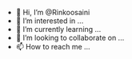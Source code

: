 - 👋 Hi, I’m @Rinkoosaini
- 👀 I’m interested in ...
- 🌱 I’m currently learning ...
- 💞️ I’m looking to collaborate on ...
- 📫 How to reach me ...

<!---
Rinkoosaini/Rinkoosaini is a ✨ special ✨ repository because its `README.md` (this file) appears on your GitHub profile.
You can click the Preview link to take a look at your changes.
--->
